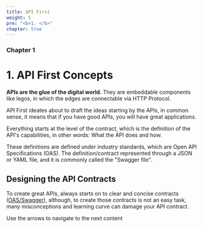 ```yaml
---
title: API First
weight: 5
pre: "<b>1. </b>"
chapter: true
---
```


### Chapter 1

1\. API First Concepts
======================

**APIs are the glue of the digital world.** They are embeddable components like legos, in which the edges are connectable via HTTP Protocol. 

API First ideates about to draft the ideas starting by the APIs, in common sense, it means that if you have good APIs, you will have great applications. 

Everything starts at the level of the contract, which is the definition of the API's capabilities, in other words: What the API does and how. 

These definitions are defined under industry standards, which are Open API Specifications (OAS). The definition/contract represented through a JSON or YAML file, and it is commonly called the "Swagger file".

## Designing the API Contracts

To create great APIs, always starts on to clear and concise contracts ([OAS/Swagger](https://www.openapis.org)), although, to create those contracts is not an easy task, many misconceptions and learning curve can damage your API contract. 

Use the arrows to navigate to the next content

